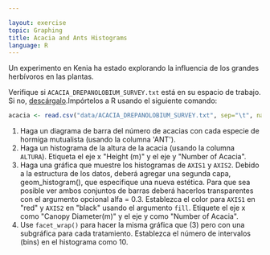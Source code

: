 ```yaml
---

layout: exercise
topic: Graphing
title: Acacia and Ants Histograms
language: R
---
```


Un experimento en Kenia ha estado explorando la influencia de los grandes herbívoros en las plantas.

Verifique si `ACACIA_DREPANOLOBIUM_SURVEY.txt` está en su espacio de trabajo.
Si no, [descárgalo](http://www.esapubs.org/archive/ecol/E095/064/ACACIA_DREPANOLOBIUM_SURVEY.txt).Impórtelos a R usando el siguiente comando:

```r
acacia <- read.csv("data/ACACIA_DREPANOLOBIUM_SURVEY.txt", sep="\t", na.strings = c("dead"))
```

1. Haga un diagrama de barra del número de acacias con cada especie de hormiga mutualista (usando la columna 'ANT').
2. Haga un histograma de la altura de la acacia (usando la columna `ALTURA`). Etiqueta
   el eje x "Height (m)" y el eje y "Number of Acacia".
3. Haga una gráfica que muestre los histogramas de `AXIS1` y `AXIS2`. Debido a la estructura de
   los datos, deberá agregar una segunda capa, geom_histogram(), que
   especifique una nueva estética. Para que sea posible ver ambos conjuntos de barras
   deberá hacerlos transparentes con el argumento opcional alfa = 0.3.
   Establezca el color para `AXIS1` en "red" y `AXIS2` en "black" usando el argumento `fill`. Etiquete el eje x como "Canopy Diameter(m)" y el eje y como "Number of Acacia".
4. Use `facet_wrap()` para hacer la misma gráfica que (3) pero con una subgráfica para cada
   tratamiento. Establezca el número de intervalos (bins) en el histograma como 10.